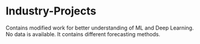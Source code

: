 # Industry-Projects
Contains modified work for better understanding of ML and Deep Learning. No data is available.
It contains different forecasting methods.
